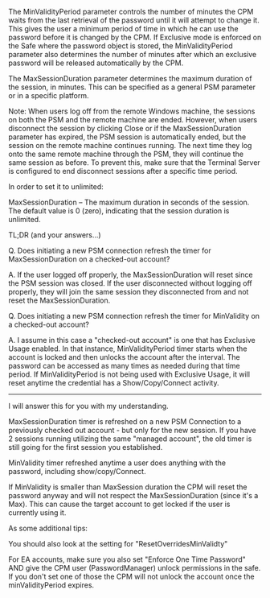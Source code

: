The MinValidityPeriod parameter controls the number of minutes the CPM waits from the last retrieval of the password until it will attempt to change it. This gives the user a minimum period of time in which he can use the password before it is changed by the CPM. If Exclusive mode is enforced on the Safe where the password object is stored, the MinValidityPeriod parameter also determines the number of minutes after which an exclusive password will be released automatically by the CPM.

The MaxSessionDuration parameter determines the maximum duration of the session, in minutes. This can be specified as a general PSM parameter or in a specific platform.

Note: When users log off from the remote Windows machine, the sessions on both the PSM and the remote machine are ended. However, when users disconnect the session by clicking Close or if the MaxSessionDuration parameter has expired, the PSM session is automatically ended, but the session on the remote machine continues running. The next time they log onto the same remote machine through the PSM, they will continue the same session as before. To prevent this, make sure that the Terminal Server is configured to end disconnect sessions after a specific time period.

In order to set it to unlimited:

MaxSessionDuration – The maximum duration in seconds of the session. The default value is 0 (zero), indicating that the session duration is unlimited.

TL;DR (and your answers...)

Q. Does initiating a new PSM connection refresh the timer for MaxSessionDuration on a checked-out account?

A. If the user logged off properly, the MaxSessionDuration will reset since the PSM session was closed. If the user disconnected without logging off properly, they will join the same session they disconnected from and not reset the MaxSessionDuration.

Q. Does initiating a new PSM connection refresh the timer for MinValidity on a checked-out account?

A. I assume in this case a "checked-out account" is one that has Exclusive Usage enabled. In that instance, MinValidityPeriod timer starts when the account is locked and then unlocks the account after the interval. The password can be accessed as many times as needed during that time period. If MinValidityPeriod is not being used with Exclusive Usage, it will reset anytime the credential has a Show/Copy/Connect activity.

---

I will answer this for you with my understanding.

MaxSessionDuration timer is refreshed on a new PSM Connection to a previously checked out account - but only for the new session. If you have 2 sessions running utilizing the same "managed account", the old timer is still going for the first session you established.

MinValidity timer refreshed anytime a user does anything with the password, including show/copy/Connect.

If MinValidity is smaller than MaxSession duration the CPM will reset the password anyway and will not respect the MaxSessionDuration (since it's a Max). This can cause the target account to get locked if the user is currently using it.

As some additional tips:

You should also look at the setting for "ResetOverridesMinValidty"

For EA accounts, make sure you also set "Enforce One Time Password" AND give the CPM user (PasswordManager) unlock permissions in the safe. If you don't set one of those the CPM will not unlock the account once the minValidityPeriod expires.
